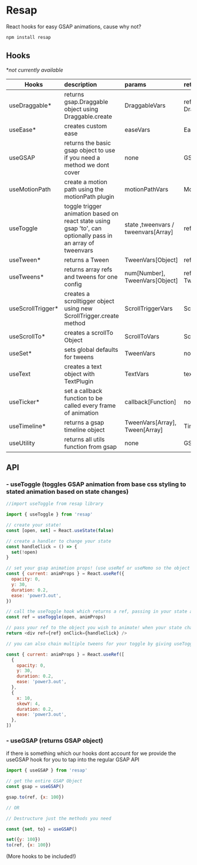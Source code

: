 # Resap

React hooks for easy GSAP animations, cause why not?

```javascript
npm install resap
```

## Hooks

\*_not currently available_

| Hooks              | description                                                                                                 | params                              | return                    |
| ------------------ | :---------------------------------------------------------------------------------------------------------- | :---------------------------------- | :------------------------ |
| useDraggable\*     | returns gsap.Draggable object using Draggable.create                                                        | DraggableVars                       | ref, Draggable[Object]    |
| useEase\*          | creates custom ease                                                                                         | easeVars                            | Ease[Object]              |
| useGSAP          | returns the basic gsap object to use if you need a method we dont cover                                     | none                                | GSAP[Object]              |
| useMotionPath      | create a motion path using the motionPath plugin                                                            | motionPathVars                      | MotionPath[Object]        |
| useToggle          | toggle trigger animation based on react state using gsap 'to', can optionally pass in an array of tweenvars | state ,tweenvars / tweenvars[Array] | ref                       |
| useTween\*         | returns a Tween                                                                                             | TweenVars[Object]                   | ref, Tween[Object]        |
| useTweens\*        | returns array refs and tweens for one config                                                                | num[Number], TweenVars[Object]      | refs[Array], Tween[Array] |
| useScrollTrigger\* | creates a scrolltigger object using new ScrollTrigger.create method                                         | ScrollTriggerVars                   | ScrollTrigger[Object]     |
| useScrollTo\*      | creates a scrollTo Object                                                                                   | ScrollToVars                        | ScrollTo[Object]          |
| useSet\*           | sets global defaults for tweens                                                                             | TweenVars                           | none                      |
| useText            | creates a text object with TextPlugin                                                                       | TextVars                            | textObject                |
| useTicker\*        | set a callback function to be called every frame of animation                                               | callback[Function]                  | none                      |
| useTimeline\*      | returns a gsap timeline object                                                                              | TweenVars[Array], Tween[Array]      | Timeline[Object]          |
| useUtility         | returns all utils function from gsap                                                                        | none                                | GSAP.utils[Object]        |

## API

### - **useToggle** (toggles GSAP animation from base css styling to stated animation based on state changes)

```javascript
//import useToggle from resap library

import { useToggle } from 'resap'

// create your state!
const [open, set] = React.useState(false)

// create a handler to change your state
const handleClick = () => {
  set(!open)
}

// set your gsap animation props! (use useRef or useMemo so the object doesn't get recreated on each render!)
const { current: animProps } = React.useRef({
  opacity: 0,
  y: 30,
  duration: 0.2,
  ease: 'power3.out',
})

// call the useToggle hook which returns a ref, passing in your state and the animation props!
const ref = useToggle(open, animProps)

// pass your ref to the object you wish to animate! when your state changes the toggle animation will trigger!
return <div ref={ref} onClick={handleClick} />

// you can also chain multiple tweens for your toggle by giving useToggle an array of objects

const { current: animProps } = React.useRef([
  {
    opacity: 0,
    y: 30,
    duration: 0.2,
    ease: 'power3.out',
  },
  {
    x: 10,
    skewY: 4,
    duration: 0.2,
    ease: 'power3.out',
  },
])
```

### - **useGSAP** (returns GSAP object)

if there is something which our hooks dont account for we provide the useGSAP hook for you to tap into the regular GSAP API

```javascript
import { useGSAP } from 'resap'

// get the entire GSAP Object
const gsap = useGSAP()

gsap.to(ref, {x: 100})

// OR

// Destructure just the methods you need

const {set, to} = useGSAP()

set({y: 100})
to(ref, {x: 100})
```


(More hooks to be included!)
